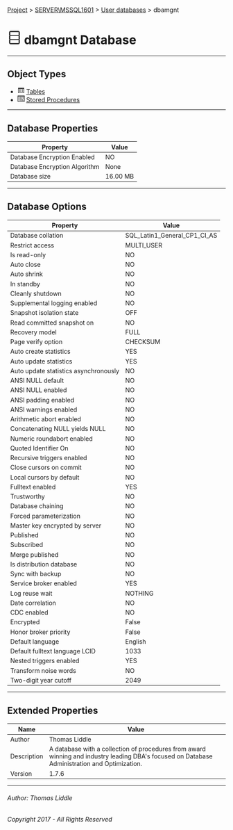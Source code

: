 #### 

[Project](../../../index.md) > [SERVER\\MSSQL1601](../../index.md) > [User databases](../index.md) > dbamgnt

# ![Database](images/ntDatabase.png) dbamgnt Database

---

## <a name="#objecttypes"></a>Object Types

* ![Tables](images/Table.png) [Tables](Tables/Tables.md)
* ![Stored Procedures](images/StoredProcedure.png) [Stored Procedures](Programmability/Stored_Procedures/Stored_Procedures.md)


---

## <a name="#dbproperties"></a>Database Properties

| Property | Value |
|---|---|
| Database Encryption Enabled | NO |
| Database Encryption Algorithm | None |
| Database size | 16.00 MB |


---

## <a name="#dboptions"></a>Database Options

| Property | Value |
|---|---|
| Database collation | SQL_Latin1_General_CP1_CI_AS |
| Restrict access | MULTI_USER |
| Is read-only | NO |
| Auto close | NO |
| Auto shrink | NO |
| In standby | NO |
| Cleanly shutdown | NO |
| Supplemental logging enabled | NO |
| Snapshot isolation state | OFF |
| Read committed snapshot on | NO |
| Recovery model | FULL |
| Page verify option | CHECKSUM |
| Auto create statistics | YES |
| Auto update statistics | YES |
| Auto update statistics asynchronously | NO |
| ANSI NULL default | NO |
| ANSI NULL enabled | NO |
| ANSI padding enabled | NO |
| ANSI warnings enabled | NO |
| Arithmetic abort enabled | NO |
| Concatenating NULL yields NULL | NO |
| Numeric roundabort enabled | NO |
| Quoted Identifier On | NO |
| Recursive triggers enabled | NO |
| Close cursors on commit | NO |
| Local cursors by default | NO |
| Fulltext enabled | YES |
| Trustworthy | NO |
| Database chaining | NO |
| Forced parameterization | NO |
| Master key encrypted by server | NO |
| Published | NO |
| Subscribed | NO |
| Merge published | NO |
| Is distribution database | NO |
| Sync with backup | NO |
| Service broker enabled | YES |
| Log reuse wait | NOTHING |
| Date correlation | NO |
| CDC enabled | NO |
| Encrypted | False |
| Honor broker priority | False |
| Default language | English |
| Default fulltext language LCID | 1033 |
| Nested triggers enabled | YES |
| Transform noise words | NO |
| Two-digit year cutoff | 2049 |


---

## <a name="#extendedproperties"></a>Extended Properties

| Name | Value |
|---|---|
| Author | Thomas Liddle |
| Description | A database with a collection of procedures from award winning and industry leading DBA's focused on Database Administration and Optimization. |
| Version | 1.7.6 |


---

###### Author:  Thomas Liddle

###### Copyright 2017 - All Rights Reserved
